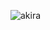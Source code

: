 ![akira](https://sm.ign.com/t/ign_fr/screenshot/default/akira-bike-scene-anime-37619710-500-281_5zdm.1280.gif)
